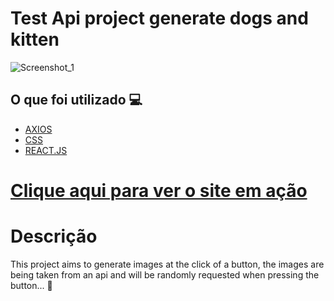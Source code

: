 <h1> Test Api project generate dogs and kitten </h1>

![Screenshot_1](https://user-images.githubusercontent.com/96798145/183301308-1674b814-7afb-49fb-b246-a4fd5abeb353.png)

<h2> O que foi utilizado 💻 </h2>

- [AXIOS]()
- [CSS]()
- [REACT.JS]()


<h1> <a href="https://dog-and-cat-generate.netlify.app/"> Clique aqui para ver o site em ação </a></h1>

<h1> Descrição </h1>
<p> This project aims to generate images at the click of a button, the images are being taken from an api and will be randomly requested when pressing the button... 🚀</p>
